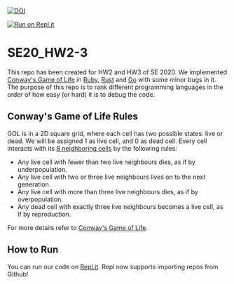 [![DOI](https://zenodo.org/badge/289756633.svg)](https://zenodo.org/badge/latestdoi/289756633)

[![Run on Repl.it](https://repl.it/badge/github/pranav2595/SE20_HW2-3)](https://repl.it/github/pranav2595/SE20_HW2-3)

# SE20_HW2-3

This repo has been created for HW2 and HW3 of SE 2020. We implemented [Conway's Game of Life](https://en.wikipedia.org/wiki/Conway%27s_Game_of_Life) in [Ruby](https://www.ruby-lang.org/en/), [Rust](https://www.rust-lang.org) and [Go](https://golang.org) with some minor bugs in it. The purpose of this repo is to rank different programming languages in the order of how easy (or hard) it is to debug the code. 

## Conway's Game of Life Rules
GOL is in a 2D square grid, where each cell has two possible states: live or dead. We will be assigned 1 as live cell, and 0 as dead cell. Every cell interacts with its [8 neighboring cells](https://en.wikipedia.org/wiki/Moore_neighborhood) by the following rules: 
- Any live cell with fewer than two live neighbours dies, as if by underpopulation.
- Any live cell with two or three live neighbours lives on to the next generation.
- Any live cell with more than three live neighbours dies, as if by overpopulation.
- Any dead cell with exactly three live neighbours becomes a live cell, as if by reproduction.

For more details refer to [Conway's Game of Life](https://en.wikipedia.org/wiki/Conway%27s_Game_of_Life).

## How to Run
You can run our code on [Repl.it](https://repl.it/github/pranav2595/SE20_HW2-3). Repl now supports importing repos from Github! 
